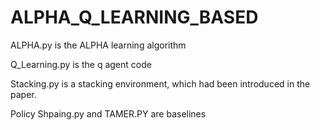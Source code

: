# ALPHA_Q_LEARNING_BASED

ALPHA.py is the ALPHA learning algorithm


Q_Learning.py is the q agent code


Stacking.py is a stacking environment, which had been introduced in the paper.


Policy Shpaing.py and TAMER.PY are baselines 

